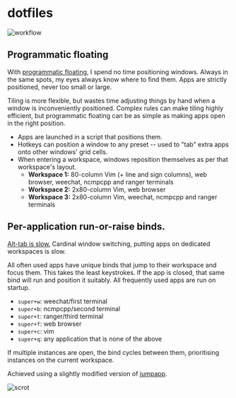 # dotfiles

![workflow](workflow.gif)

## Programmatic floating

With [programmatic floating](https://github.com/alnj/dotfiles/blob/master/bin/tamwm), I spend no time positioning windows. Always in the same spots, my eyes always know where to find them. Apps are strictly positioned, never too small or large.

Tiling is more flexible, but wastes time adjusting things by hand when a window is inconveniently positioned. Complex rules can make tiling highly efficient, but programmatic floating can be as simple as making apps open in the right position.

* Apps are launched in a script that positions them.
* Hotkeys can position a window to any preset -- used to "tab" extra apps onto other windows' grid cells.
* When entering a workspace, windows reposition themselves as per that workspace's layout.
  * **Workspace 1:** 80-column Vim (+ line and sign columns), web browser, weechat, ncmpcpp and ranger terminals
  * **Workspace 2:** 2x80-column Vim, web browser
  * **Workspace 3:** 2x80-column Vim, weechat, ncmpcpp and ranger terminals

## Per-application run-or-raise binds.

[Alt-tab is slow.](https://vickychijwani.me/blazing-fast-application-switching-in-linux/) Cardinal window switching, putting apps on dedicated workspaces is slow. 

All often used apps have unique binds that jump to their workspace and focus them. This takes the least keystrokes. If the app is closed, that same bind will run and position it suitably. All frequently used apps are run on startup.

* `super+w`: weechat/first terminal
* `super+b`: ncmpcpp/second terminal
* `super+t`: ranger/third terminal
* `super+f`: web browser
* `super+c`: vim
* `super+q`: any application that is none of the above

If multiple instances are open, the bind cycles between them, prioritising instances on the current workspace.

Achieved using a slightly modified version of [jumpapp](https://github.com/mkropat/jumpapp).

![scrot](https://u.teknik.io/7BKDi.png)
